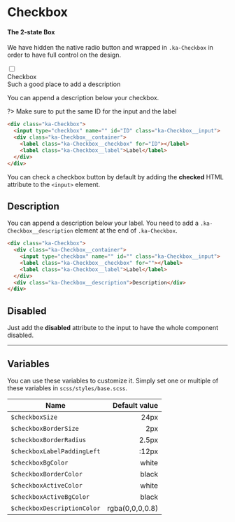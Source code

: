 # Checkbox
#### The 2-state Box
We have hidden the native radio button and wrapped in `.ka-Checkbox` in order to have full control on the design.

<div class="demo-block">
  <div class="ka-Checkbox">
    <input type="checkbox" name="checkbox" id="2" class="ka-Checkbox__input">
    <div class="ka-Checkbox__container">
      <label class="ka-Checkbox__checkbox" for="2"></label>
      <label class="ka-Checkbox__label" for="2">Checkbox</label>
    </div>
    <div class="ka-Checkbox__description">Such a good place to add a description</div>
  </div>
</div>


You can append a description below your checkbox.

?> Make sure to put the same ID for the input and the label

```html
<div class="ka-Checkbox">
  <input type="checkbox" name="" id="ID" class="ka-Checkbox__input">
  <div class="ka-Checkbox__container">
    <label class="ka-Checkbox__checkbox" for="ID"></label>
    <label class="ka-Checkbox__label">Label</label>
  </div>
</div>
```
You can check a checkbox button by default by adding the **checked** HTML attribute to the `<input>` element.


Description
------
You can append a description below your label. You need to add a `.ka-Checkbox__description` element at the end of `.ka-Checkbox`.

```html
<div class="ka-Checkbox">
  <div class="ka-Checkbox__container">
    <input type="checkbox" name="" id="" class="ka-Checkbox__input">
    <label class="ka-Checkbox__checkbox" for=""></label>
    <label class="ka-Checkbox__label">Label</label>
  </div>
  <div class="ka-Checkbox__description">Description</div>
</div>
```

Disabled
---------
Just add the **disabled** attribute to the input to have the whole component disabled.

***
Variables
------
You can use these variables to customize it. Simply set one or multiple of these variables in `scss/styles/base.scss`.

| Name  | Default value |
| ------- |-----------:|
|`$checkboxSize`| 24px |
|`$checkboxBorderSize`| 2px |
|`$checkboxBorderRadius`| 2.5px |
|`$checkboxLabelPaddingLeft`|:12px |
|`$checkboxBgColor`| white |
|`$checkboxBorderColor`| black |
|`$checkboxActiveColor`| white |
|`$checkboxActiveBgColor`| black |
|`$checkboxDescriptionColor`| rgba(0,0,0,0.8) |


